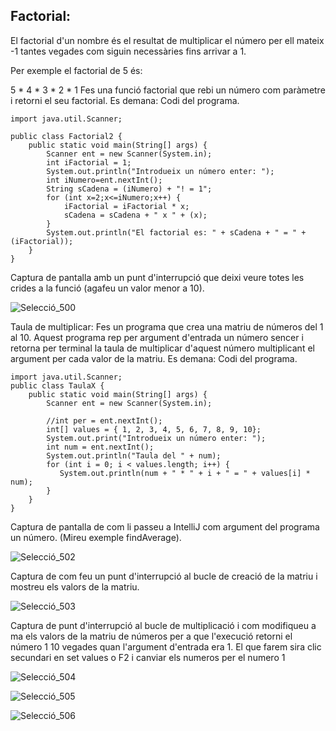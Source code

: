 ## Factorial:

El factorial d'un nombre és el resultat de multiplicar el número per ell mateix -1 tantes vegades com siguin necessàries fins arrivar a 1.

Per exemple el factorial de 5 és:

5 * 4 * 3 * 2 * 1
Fes una funció factorial que rebi un número com paràmetre i retorni el seu factorial.
Es demana:
Codi del programa.

``` 
import java.util.Scanner;
 
public class Factorial2 {
    public static void main(String[] args) {
        Scanner ent = new Scanner(System.in);
        int iFactorial = 1;
        System.out.println("Introdueix un número enter: ");
        int iNumero=ent.nextInt();
        String sCadena = (iNumero) + "! = 1";
        for (int x=2;x<=iNumero;x++) {
            iFactorial = iFactorial * x;
            sCadena = sCadena + " x " + (x);
        }
        System.out.println("El factorial es: " + sCadena + " = " + (iFactorial));
    }
}

```
 
Captura de pantalla amb un punt d'interrupció que deixi veure totes les crides a la funció (agafeu un valor menor a 10).

![Selecció_500](https://user-images.githubusercontent.com/91250228/210116470-b81b3276-5393-4e75-82bf-0797c923be82.png)

 
Taula de multiplicar:
Fes un programa que crea una matriu de números del 1 al 10. Aquest programa rep per argument d'entrada un número sencer i retorna per terminal la taula de multiplicar d'aquest número multiplicant el argument per cada valor de la matriu.
Es demana:
Codi del programa.
 
```
import java.util.Scanner;
public class TaulaX {
    public static void main(String[] args) {
        Scanner ent = new Scanner(System.in);
 
        //int per = ent.nextInt();
        int[] values = { 1, 2, 3, 4, 5, 6, 7, 8, 9, 10};
        System.out.print("Introdueix un número enter: ");
        int num = ent.nextInt();
        System.out.println("Taula del " + num);
        for (int i = 0; i < values.length; i++) {
           System.out.println(num + " * " + i + " = " + values[i] * num);
        }
    }
}
```
 
Captura de pantalla de com li passeu a IntelliJ com argument del programa un número. (Mireu exemple findAverage).

 
![Selecció_502](https://user-images.githubusercontent.com/91250228/210116594-67aeb378-e95e-42f2-b694-dde0b4a85574.png)

 
 
 
Captura de com feu un punt d'interrupció al bucle de creació de la matriu i mostreu els valors de la matriu.

![Selecció_503](https://user-images.githubusercontent.com/91250228/210116614-7eb949d6-f8aa-4156-906d-f0056187676c.png)

 

Captura de punt d'interrupció al bucle de multiplicació i com modifiqueu a ma els valors de la matriu de números per a que l'execució retorni el número 1 10 vegades quan l'argument d'entrada era 1.
El que farem sira clic secundari en set values o F2 i canviar els numeros per el numero 1

 
![Selecció_504](https://user-images.githubusercontent.com/91250228/210116625-d3681a57-04e7-4bc7-bce6-abcadbd314f6.png)



![Selecció_505](https://user-images.githubusercontent.com/91250228/210116631-bd3b78c3-5669-4847-9f31-99a9675745df.png)


![Selecció_506](https://user-images.githubusercontent.com/91250228/210116638-3b0293cd-2324-4ba3-a72b-3923fb0531f5.png)
